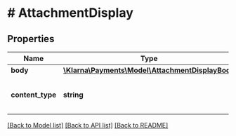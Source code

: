 # # AttachmentDisplay

## Properties

Name | Type | Description | Notes
------------ | ------------- | ------------- | -------------
**body** | [**\Klarna\Payments\Model\AttachmentDisplayBody**](AttachmentDisplayBody.md) |  |
**content_type** | **string** | The content type of the body. It is usually represented as \&quot;application/vnd.klarna.internal.emd-v2+json\&quot; |

[[Back to Model list]](../../README.md#models) [[Back to API list]](../../README.md#endpoints) [[Back to README]](../../README.md)
